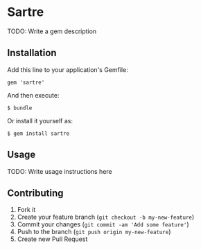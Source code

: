 # Sartre

TODO: Write a gem description

## Installation

Add this line to your application's Gemfile:

    gem 'sartre'

And then execute:

    $ bundle

Or install it yourself as:

    $ gem install sartre

## Usage

TODO: Write usage instructions here

## Contributing

1. Fork it
2. Create your feature branch (`git checkout -b my-new-feature`)
3. Commit your changes (`git commit -am 'Add some feature'`)
4. Push to the branch (`git push origin my-new-feature`)
5. Create new Pull Request
